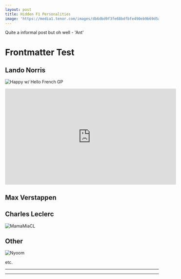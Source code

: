 ```yaml
---
layout: post
title: Hidden F1 Personalities
image: 'https://media1.tenor.com/images/db6dbd9f3fe68bdfbfe490eb9b69d5a4/tenor.gif?itemid=11061381'
---
```

Quite a informal post but oh well - 'Ant'

# Frontmatter Test

## Lando Norris

![Happy w/ Hello French GP](https://media1.tenor.com/images/2211948116952f405d08ea042981ddf2/tenor.gif?itemid=14653615)

<iframe width="560" height="315" src="https://www.youtube.com/embed/UmL3x_-n36I" frameborder="0" allow="accelerometer; autoplay; encrypted-media; gyroscope; picture-in-picture" allowfullscreen></iframe>

## Max Verstappen

## Charles Leclerc

![MamaMiaCL](https://i.imgur.com/nj2CKkn.gif)


## Other

![Nyoom](https://i.kinja-img.com/gawker-media/image/upload/s--jK1_TPrA--/c_fill,f_auto,fl_progressive,g_center,h_264,q_80,w_470/zhn86qedkc8jsajgchh7.gif)

etc.


---
---

